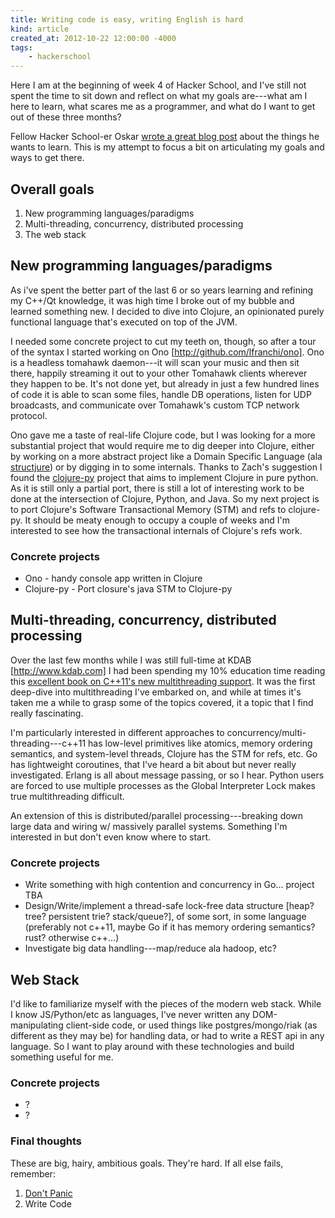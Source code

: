 ```yaml
---
title: Writing code is easy, writing English is hard
kind: article
created_at: 2012-10-22 12:00:00 -4000
tags:
    - hackerschool
---
```

Here I am at the beginning of week 4 of Hacker School, and I've still not spent the time to sit down and reflect on what my goals are---what am I here to learn, what scares me as a programmer, and what do I want to get out of these three months? 

Fellow Hacker School-er Oskar [wrote a great blog post](http://oskarth.com/spendtime.html) about the things he wants to learn. This is my attempt to focus a bit on articulating my goals and ways to get there.

Overall goals
-------------

1. New programming languages/paradigms
2. Multi-threading, concurrency, distributed processing
3. The web stack


## New programming languages/paradigms

As i've spent the better part of the last 6 or so years learning and refining my C++/Qt knowledge, it was high time I broke out of my bubble and learned something new. I decided to dive into Clojure, an opinionated purely functional language that's executed on top of the JVM.

I needed some concrete project to cut my teeth on, though, so after a tour of the syntax I started working on Ono [http://github.com/lfranchi/ono]. Ono is a headless tomahawk daemon---it will scan your music and then sit there, happily streaming it out to your other Tomahawk clients wherever they happen to be. It's not done yet, but already in just a few hundred lines of code it is able to scan some files, handle DB operations, listen for UDP broadcasts, and communicate over Tomahawk's custom TCP network protocol. 

Ono gave me a taste of real-life Clojure code, but I was looking for a more substantial project that would require me to dig deeper into Clojure, either by working on a more abstract project like a Domain Specific Language (ala [structjure](https://github.com/jamii/strucjure)) or by digging in to some internals. Thanks to Zach's suggestion I found the [clojure-py](http://gitub.com/halgary/clogure-py) project that aims to implement Clojure in pure python. As it is still only a partial port, there is still a lot of interesting work to be done at the intersection of Clojure, Python, and Java. So my next project is to port Clojure's Software Transactional Memory (STM) and refs to clojure-py. It should be meaty enough to occupy a couple of weeks and I'm interested to see how the transactional internals of Clojure's refs work.

### Concrete projects

* Ono - handy console app written in Clojure
* Clojure-py - Port closure's java STM to Clojure-py


## Multi-threading, concurrency, distributed processing

Over the last few months while I was still full-time at KDAB [http://www.kdab.com] I had been spending my 10% education time reading this [excellent book on C++11's new multithreading support](http://www.amazon.com/C-Concurrency-Action-Practical-Multithreading/dp/1933988770?tag=duckduckgo-d-20). It was the first deep-dive into multithreading I've embarked on, and while at times it's taken me a while to grasp some of the topics covered, it a topic that I find really fascinating. 

I'm particularly interested in different approaches to concurrency/multi-threading---c++11 has low-level primitives like atomics, memory ordering semantics, and system-level threads, Clojure has the STM for refs, etc. Go has lightweight coroutines, that I've heard a bit about but never really investigated. Erlang is all about message passing, or so I hear. Python users are forced to use multiple processes as the Global Interpreter Lock makes true multithreading difficult.

An extension of this is distributed/parallel processing---breaking down large data and wiring w/ massively parallel systems. Something I'm interested in but don't even know where to start.

### Concrete projects

* Write something with high contention and concurrency in Go… project TBA
* Design/Write/implement a thread-safe lock-free data structure [heap? tree? persistent trie? stack/queue?], of some sort, in some language (preferably not c++11, maybe Go if it has memory ordering semantics? rust? otherwise c++…)
* Investigate big data handling---map/reduce ala hadoop, etc?

## Web Stack

I'd like to familiarize myself with the pieces of the modern web stack. While I know JS/Python/etc as languages, I've never written any DOM-manipulating client-side code, or used things like postgres/mongo/riak (as different as they may be) for handling data, or had to write a REST api in any language. So I want to play around with these technologies and build something useful for me.

### Concrete projects


* ?
* ?


### Final thoughts

These are big, hairy, ambitious goals. They're hard. If all else fails, remember:

1. [Don't Panic](https://en.wikipedia.org/wiki/The_Hitchhiker's_Guide_to_the_Galaxy)
2. Write Code
